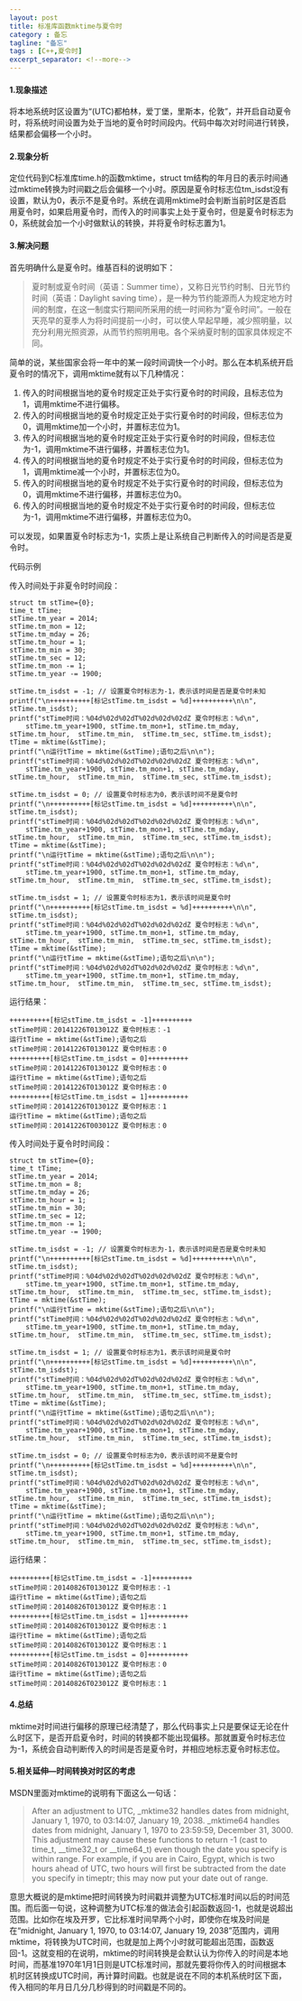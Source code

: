 ```yaml
---
layout: post
title: 标准库函数mktime与夏令时
category : 备忘
tagline: "备忘"
tags : [C++,夏令时]
excerpt_separator: <!--more-->
---
```


#### 1.现象描述

将本地系统时区设置为“(UTC)都柏林，爱丁堡，里斯本，伦敦”，并开启自动夏令时，将系统时间设置为处于当地的夏令时时间段内。代码中每次对时间进行转换，结果都会偏移一个小时。

#### 2.现象分析

定位代码到C标准库time.h的函数mktime，struct tm结构的年月日的表示时间通过mktime转换为时间戳之后会偏移一个小时。原因是夏令时标志位tm_isdst没有设置，默认为0，表示不是夏令时。系统在调用mktime时会判断当前时区是否启用夏令时，如果启用夏令时，而传入的时间事实上处于夏令时，但是夏令时标志为0，系统就会加一个小时做默认的转换，并将夏令时标志置为1。

#### 3.解决问题

<!--more-->

首先明确什么是夏令时。维基百科的说明如下：

>夏时制或夏令时间（英语：Summer time），又称日光节约时制、日光节约时间（英语：Daylight saving time），是一种为节约能源而人为规定地方时间的制度，在这一制度实行期间所采用的统一时间称为“夏令时间”。一般在天亮早的夏季人为将时间提前一小时，可以使人早起早睡，减少照明量，以充分利用光照资源，从而节约照明用电。各个采纳夏时制的国家具体规定不同。

简单的说，某些国家会将一年中的某一段时间调快一个小时。那么在本机系统开启夏令时的情况下，调用mktime就有以下几种情况：

1. 传入的时间根据当地的夏令时规定正处于实行夏令时的时间段，且标志位为1，调用mktime不进行偏移。
2. 传入的时间根据当地的夏令时规定正处于实行夏令时的时间段，但标志位为0，调用mktime加一个小时，并置标志位为1。
3. 传入的时间根据当地的夏令时规定正处于实行夏令时的时间段，但标志位为-1，调用mktime不进行偏移，并置标志位为1。
4. 传入的时间根据当地的夏令时规定不处于实行夏令时的时间段，但标志位为1，调用mktime减一个小时，并置标志位为0。
5. 传入的时间根据当地的夏令时规定不处于实行夏令时的时间段，但标志位为0，调用mktime不进行偏移，并置标志位为0。
6. 传入的时间根据当地的夏令时规定不处于实行夏令时的时间段，但标志位为-1，调用mktime不进行偏移，并置标志位为0。

可以发现，如果置夏令时标志为-1，实质上是让系统自己判断传入的时间是否是夏令时。

代码示例

传入时间处于非夏令时时间段：

```
struct tm stTime={0};
time_t tTime;
stTime.tm_year = 2014;
stTime.tm_mon = 12;
stTime.tm_mday = 26;
stTime.tm_hour = 1;
stTime.tm_min = 30;
stTime.tm_sec = 12;
stTime.tm_mon -= 1;
stTime.tm_year -= 1900;

stTime.tm_isdst = -1; // 设置夏令时标志为-1，表示该时间是否是夏令时未知
printf("\n++++++++++[标记stTime.tm_isdst = %d]++++++++++\n\n", stTime.tm_isdst);
printf("stTime时间：%04d%02d%02dT%02d%02d%02dZ 夏令时标志：%d\n",
    stTime.tm_year+1900, stTime.tm_mon+1, stTime.tm_mday,  stTime.tm_hour,  stTime.tm_min,  stTime.tm_sec, stTime.tm_isdst);
tTime = mktime(&stTime);
printf("\n运行tTime = mktime(&stTime);语句之后\n\n");
printf("stTime时间：%04d%02d%02dT%02d%02d%02dZ 夏令时标志：%d\n",
    stTime.tm_year+1900, stTime.tm_mon+1, stTime.tm_mday,  stTime.tm_hour,  stTime.tm_min,  stTime.tm_sec, stTime.tm_isdst);
    
stTime.tm_isdst = 0; // 设置夏令时标志为0，表示该时间不是夏令时
printf("\n++++++++++[标记stTime.tm_isdst = %d]++++++++++\n\n", stTime.tm_isdst);
printf("stTime时间：%04d%02d%02dT%02d%02d%02dZ 夏令时标志：%d\n",
    stTime.tm_year+1900, stTime.tm_mon+1, stTime.tm_mday,  stTime.tm_hour,  stTime.tm_min,  stTime.tm_sec, stTime.tm_isdst);
tTime = mktime(&stTime);
printf("\n运行tTime = mktime(&stTime);语句之后\n\n");
printf("stTime时间：%04d%02d%02dT%02d%02d%02dZ 夏令时标志：%d\n",
    stTime.tm_year+1900, stTime.tm_mon+1, stTime.tm_mday,  stTime.tm_hour,  stTime.tm_min,  stTime.tm_sec, stTime.tm_isdst);
    
stTime.tm_isdst = 1; // 设置夏令时标志为1，表示该时间是夏令时
printf("\n++++++++++[标记stTime.tm_isdst = %d]++++++++++\n\n", stTime.tm_isdst);
printf("stTime时间：%04d%02d%02dT%02d%02d%02dZ 夏令时标志：%d\n",
    stTime.tm_year+1900, stTime.tm_mon+1, stTime.tm_mday,  stTime.tm_hour,  stTime.tm_min,  stTime.tm_sec, stTime.tm_isdst);
tTime = mktime(&stTime);
printf("\n运行tTime = mktime(&stTime);语句之后\n\n");
printf("stTime时间：%04d%02d%02dT%02d%02d%02dZ 夏令时标志：%d\n",
    stTime.tm_year+1900, stTime.tm_mon+1, stTime.tm_mday,  stTime.tm_hour,  stTime.tm_min,  stTime.tm_sec, stTime.tm_isdst);
```

运行结果：

```
++++++++++[标记stTime.tm_isdst = -1]++++++++++
stTime时间：20141226T013012Z 夏令时标志：-1
运行tTime = mktime(&stTime);语句之后
stTime时间：20141226T013012Z 夏令时标志：0
++++++++++[标记stTime.tm_isdst = 0]++++++++++
stTime时间：20141226T013012Z 夏令时标志：0
运行tTime = mktime(&stTime);语句之后
stTime时间：20141226T013012Z 夏令时标志：0
++++++++++[标记stTime.tm_isdst = 1]++++++++++
stTime时间：20141226T013012Z 夏令时标志：1
运行tTime = mktime(&stTime);语句之后
stTime时间：20141226T003012Z 夏令时标志：0
```

传入时间处于夏令时时间段：

```
struct tm stTime={0};
time_t tTime;
stTime.tm_year = 2014;
stTime.tm_mon = 8;
stTime.tm_mday = 26;
stTime.tm_hour = 1;
stTime.tm_min = 30;
stTime.tm_sec = 12;
stTime.tm_mon -= 1;
stTime.tm_year -= 1900;

stTime.tm_isdst = -1; // 设置夏令时标志为-1，表示该时间是否是夏令时未知
printf("\n++++++++++[标记stTime.tm_isdst = %d]++++++++++\n\n", stTime.tm_isdst);
printf("stTime时间：%04d%02d%02dT%02d%02d%02dZ 夏令时标志：%d\n",
    stTime.tm_year+1900, stTime.tm_mon+1, stTime.tm_mday,  stTime.tm_hour,  stTime.tm_min,  stTime.tm_sec, stTime.tm_isdst);
tTime = mktime(&stTime);
printf("\n运行tTime = mktime(&stTime);语句之后\n\n");
printf("stTime时间：%04d%02d%02dT%02d%02d%02dZ 夏令时标志：%d\n",
    stTime.tm_year+1900, stTime.tm_mon+1, stTime.tm_mday,  stTime.tm_hour,  stTime.tm_min,  stTime.tm_sec, stTime.tm_isdst);

stTime.tm_isdst = 1; // 设置夏令时标志为1，表示该时间是夏令时
printf("\n++++++++++[标记stTime.tm_isdst = %d]++++++++++\n\n", stTime.tm_isdst);
printf("stTime时间：%04d%02d%02dT%02d%02d%02dZ 夏令时标志：%d\n",
    stTime.tm_year+1900, stTime.tm_mon+1, stTime.tm_mday,  stTime.tm_hour,  stTime.tm_min,  stTime.tm_sec, stTime.tm_isdst);
tTime = mktime(&stTime);
printf("\n运行tTime = mktime(&stTime);语句之后\n\n");
printf("stTime时间：%04d%02d%02dT%02d%02d%02dZ 夏令时标志：%d\n",
    stTime.tm_year+1900, stTime.tm_mon+1, stTime.tm_mday,  stTime.tm_hour,  stTime.tm_min,  stTime.tm_sec, stTime.tm_isdst);

stTime.tm_isdst = 0; // 设置夏令时标志为0，表示该时间不是夏令时
printf("\n++++++++++[标记stTime.tm_isdst = %d]++++++++++\n\n", stTime.tm_isdst);
printf("stTime时间：%04d%02d%02dT%02d%02d%02dZ 夏令时标志：%d\n",
    stTime.tm_year+1900, stTime.tm_mon+1, stTime.tm_mday,  stTime.tm_hour,  stTime.tm_min,  stTime.tm_sec, stTime.tm_isdst);
tTime = mktime(&stTime);
printf("\n运行tTime = mktime(&stTime);语句之后\n\n");
printf("stTime时间：%04d%02d%02dT%02d%02d%02dZ 夏令时标志：%d\n",
    stTime.tm_year+1900, stTime.tm_mon+1, stTime.tm_mday,  stTime.tm_hour,  stTime.tm_min,  stTime.tm_sec, stTime.tm_isdst);
```

运行结果：

```
++++++++++[标记stTime.tm_isdst = -1]++++++++++
stTime时间：20140826T013012Z 夏令时标志：-1
运行tTime = mktime(&stTime);语句之后
stTime时间：20140826T013012Z 夏令时标志：1
++++++++++[标记stTime.tm_isdst = 1]++++++++++
stTime时间：20140826T013012Z 夏令时标志：1
运行tTime = mktime(&stTime);语句之后
stTime时间：20140826T013012Z 夏令时标志：1
++++++++++[标记stTime.tm_isdst = 0]++++++++++
stTime时间：20140826T013012Z 夏令时标志：0
运行tTime = mktime(&stTime);语句之后
stTime时间：20140826T023012Z 夏令时标志：1
```

#### 4.总结

mktime对时间进行偏移的原理已经清楚了，那么代码事实上只是要保证无论在什么时区下，是否开启夏令时，时间的转换都不能出现偏移。那就置夏令时标志位为-1，系统会自动判断传入的时间是否是夏令时，并相应地标志夏令时标志位。

#### 5.相关延伸—时间转换对时区的考虑

MSDN里面对mktime的说明有下面这么一句话：

> After an adjustment to UTC, _mktime32 handles dates from midnight, January 1, 1970, to 03:14:07, January 19, 2038. _mktime64 handles dates from midnight, January 1, 1970 to 23:59:59, December 31, 3000. This adjustment may cause these functions to return -1 (cast to time_t, __time32_t or __time64_t) even though the date you specify is within range. For example, if you are in Cairo, Egypt, which is two hours ahead of UTC, two hours will first be subtracted from the date you specify in timeptr; this may now put your date out of range.

意思大概说的是mktime把时间转换为时间戳并调整为UTC标准时间以后的时间范围。而后面一句说，这种调整为UTC标准的做法会引起函数返回-1，也就是说超出范围。比如你在埃及开罗，它比标准时间早两个小时，即使你在埃及时间是在“midnight, January 1, 1970, to 03:14:07, January 19, 2038”范围内，调用mktime，将转换为UTC时间，也就是加上两个小时就可能超出范围，函数返回-1。这就变相的在说明，mktime的时间转换是会默认认为你传入的时间是本地时间，而基准1970年1月1日则是UTC标准时间，那就先要将你传入的时间根据本机时区转换成UTC时间，再计算时间戳。也就是说在不同的本机系统时区下面，传入相同的年月日几分几秒得到的时间戳是不同的。
 